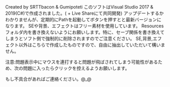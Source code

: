 Created by SRTTbacon & Gumipoteti
このソフトはVisual Studio 2017 & 2019(C#)で作成されました。( + Live Shareにて共同開発)
アップデートするかわかりませんが、定期的にPathを起動してボタンを押すとと最新バージョンになります。
SEや背景、エフェクトはフリー素材を使用しています。
Resourcesフォルダ内を書き換えないようにお願いします。特に、セーブ関係を書き換えてしまうとソフト側で強制的に削除されますのでご注意ください。
SE,背景,エフェクト以外はこちらで作成したものですので、自由に抽出していただいて構いません。

注意:問題表示中にマウスを連打すると問題が飛ばされてしまう可能性があるため、次の問題に入ったらクリックを控えるようお願いします。

もし不具合があればご連絡ください。@_@
